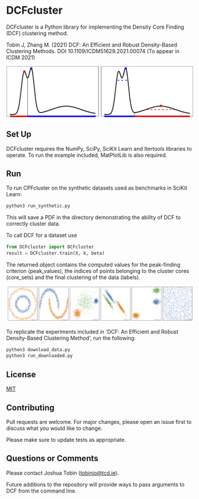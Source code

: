 # DCFcluster

DCFcluster is a Python library for implementing the Density Core Finding (DCF) clustering method.

Tobin J, Zhang M. (2021) DCF: An Efficient and Robust Density-Based Clustering Methods. DOI 10.1109/ICDM51629.2021.00074 (To appear in ICDM 2021)

![Demo of the DCF Method](./Mixtures.png)


## Set Up

DCFcluster requires the NumPy, SciPy, SciKit Learn and Itertools libraries to operate. To run the example included, MatPlotLib is also required. 

## Run

To run CPFcluster on the synthetic datasets used as benchmarks in SciKit Learn:

```bash
python3 run_synthetic.py 
```
This will save a PDF in the directory demonstrating the ability of DCF to correctly cluster data. 

To call DCF for a dataset use
```python
from DCFcluster import DCFcluster
result = DCFcluster.train(X, k, beta)
```
The returned object contains the computed values for the peak-finding criterion (peak_values), the indices of points belonging to the cluster cores (core_sets) and the final clustering of the data (labels). 

![DCF Applied to Synthetic Datasets](./DCF_Synthetic.png)

To replicate the experiments included in 'DCF: An Efficient and Robust Density-Based Clustering Method', run the following:
```bash 
python3 download_data.py
python3 run_downloaded.py
```

## License
[MIT](https://choosealicense.com/licenses/mit/)

## Contributing
Pull requests are welcome. For major changes, please open an issue first to discuss what you would like to change.

Please make sure to update tests as appropriate.

## Questions or Comments
Please contact Joshua Tobin ([tobinjo@tcd.ie](mailto:tobinjo@tcd.ie)). 

Future additions to the repository will provide ways to pass arguments to DCF from the command line. 
